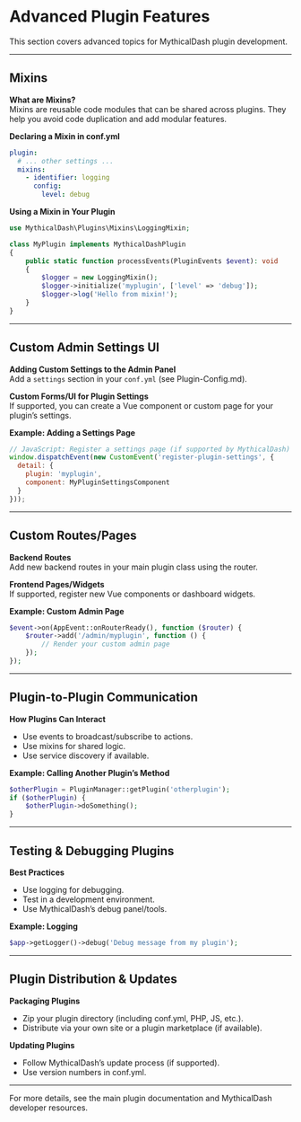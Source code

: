 # Advanced Plugin Features

This section covers advanced topics for MythicalDash plugin development.

---

## Mixins

**What are Mixins?**  
Mixins are reusable code modules that can be shared across plugins. They help you avoid code duplication and add modular features.

**Declaring a Mixin in conf.yml**
```yaml
plugin:
  # ... other settings ...
  mixins:
    - identifier: logging
      config:
        level: debug
```

**Using a Mixin in Your Plugin**
```php
use MythicalDash\Plugins\Mixins\LoggingMixin;

class MyPlugin implements MythicalDashPlugin
{
    public static function processEvents(PluginEvents $event): void
    {
        $logger = new LoggingMixin();
        $logger->initialize('myplugin', ['level' => 'debug']);
        $logger->log('Hello from mixin!');
    }
}
```

---

## Custom Admin Settings UI

**Adding Custom Settings to the Admin Panel**  
Add a `settings` section in your `conf.yml` (see Plugin-Config.md).

**Custom Forms/UI for Plugin Settings**  
If supported, you can create a Vue component or custom page for your plugin’s settings.

**Example: Adding a Settings Page**
```js
// JavaScript: Register a settings page (if supported by MythicalDash)
window.dispatchEvent(new CustomEvent('register-plugin-settings', {
  detail: {
    plugin: 'myplugin',
    component: MyPluginSettingsComponent
  }
}));
```

---

## Custom Routes/Pages

**Backend Routes**  
Add new backend routes in your main plugin class using the router.

**Frontend Pages/Widgets**  
If supported, register new Vue components or dashboard widgets.

**Example: Custom Admin Page**
```php
$event->on(AppEvent::onRouterReady(), function ($router) {
    $router->add('/admin/myplugin', function () {
        // Render your custom admin page
    });
});
```

---

## Plugin-to-Plugin Communication

**How Plugins Can Interact**
- Use events to broadcast/subscribe to actions.
- Use mixins for shared logic.
- Use service discovery if available.

**Example: Calling Another Plugin’s Method**
```php
$otherPlugin = PluginManager::getPlugin('otherplugin');
if ($otherPlugin) {
    $otherPlugin->doSomething();
}
```

---

## Testing & Debugging Plugins

**Best Practices**
- Use logging for debugging.
- Test in a development environment.
- Use MythicalDash’s debug panel/tools.

**Example: Logging**
```php
$app->getLogger()->debug('Debug message from my plugin');
```

---

## Plugin Distribution & Updates

**Packaging Plugins**
- Zip your plugin directory (including conf.yml, PHP, JS, etc.).
- Distribute via your own site or a plugin marketplace (if available).

**Updating Plugins**
- Follow MythicalDash’s update process (if supported).
- Use version numbers in conf.yml.

---

For more details, see the main plugin documentation and MythicalDash developer resources.
